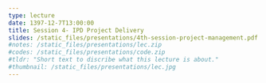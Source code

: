 ```yaml
---
type: lecture
date: 1397-12-7T13:00:00
title: Session 4- IPD Project Delivery
slides: /static_files/presentations/4th-session-project-management.pdf
#notes: /static_files/presentations/lec.zip
#codes: /static_files/presentations/code.zip
#tldr: "Short text to discribe what this lecture is about."
#thumbnail: /static_files/presentations/lec.jpg
---
```

